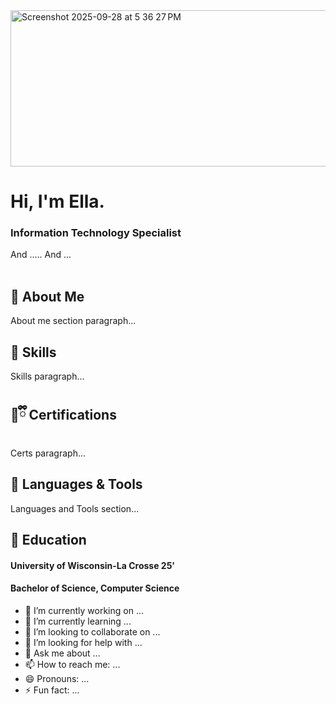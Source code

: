<img width="811" height="250" alt="Screenshot 2025-09-28 at 5 36 27 PM" src="https://github.com/user-attachments/assets/e3597eb9-0c72-4e63-9bd4-3d225cfd0aa6" />


# Hi,  I'm Ella.
<p>
  <h3>Information Technology Specialist</h3>
  And .....
  And ...
  <br>
  <br>
</p>

## 🍇 About Me

About me section paragraph...

## 🔮 Skills

Skills paragraph...

## 💜ྀི Certifications

Certs paragraph...

## 👾 Languages & Tools

Languages and Tools section...

## 🪻 Education

<h4>University of Wisconsin-La Crosse 25'</h4>
<h4>Bachelor of Science, Computer Science</h4>


- 🔭 I’m currently working on ...
- 🌱 I’m currently learning ...
- 👯 I’m looking to collaborate on ...
- 🤔 I’m looking for help with ...
- 💬 Ask me about ...
- 📫 How to reach me: ...
- 😄 Pronouns: ...
- ⚡ Fun fact: ...

